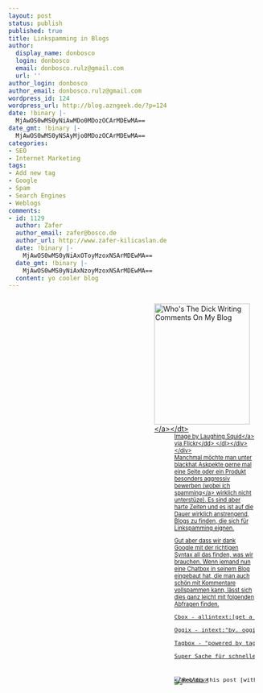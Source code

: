 ```yaml
---
layout: post
status: publish
published: true
title: Linkspamming in Blogs
author:
  display_name: donbosco
  login: donbosco
  email: donbosco.rulz@gmail.com
  url: ''
author_login: donbosco
author_email: donbosco.rulz@gmail.com
wordpress_id: 124
wordpress_url: http://blog.azngeek.de/?p=124
date: !binary |-
  MjAwOS0wMS0yNiAwMDo0MDozOCArMDEwMA==
date_gmt: !binary |-
  MjAwOS0wMS0yNSAyMjo0MDozOCArMDEwMA==
categories:
- SEO
- Internet Marketing
tags:
- Add new tag
- Google
- Spam
- Search Engines
- Weblogs
comments:
- id: 1129
  author: Zafer
  author_email: zafer@bosco.de
  author_url: http://www.zafer-kilicaslan.de
  date: !binary |-
    MjAwOS0wMS0yNiAxOToyMzoxNSArMDEwMA==
  date_gmt: !binary |-
    MjAwOS0wMS0yNiAxNzoyMzoxNSArMDEwMA==
  content: yo cooler blog
---
```

<div class="zemanta-img">
<div>
<dl class="wp-caption alignright" style="margin: 1em; float: right; display: block; width: 200px;">
<dt class="wp-caption-dt"><a href="http:&#47;&#47;www.flickr.com&#47;photos&#47;27403767@N00&#47;108474388"><img title="Who's The Dick Writing Comments On My Blog" src="http:&#47;&#47;farm1.static.flickr.com&#47;41&#47;108474388_46f4503339_m.jpg" alt="Who's The Dick Writing Comments On My Blog" width="190" height="240" &#47;><&#47;a><&#47;dt>
<dd class="wp-caption-dd zemanta-img-attribution" style="font-size: 0.8em;">Image by <a href="http:&#47;&#47;www.flickr.com&#47;photos&#47;27403767@N00&#47;108474388">Laughing Squid<&#47;a> via Flickr<&#47;dd> <&#47;dl><&#47;div><br />
<&#47;div><br />
Manchmal m&ouml;chte man unter blackhat Askpekte gerne mal eine Seite oder ein Produkt besonders aggressiv bewerben (wobei ich <a class="zem_slink" title="Spam (electronic)" rel="wikipedia" href="http:&#47;&#47;en.wikipedia.org&#47;wiki&#47;Spam_%28electronic%29">spamming<&#47;a> wirklich nicht unterst&uuml;ze). Es sind aber harte Zeiten und es ist auf die Dauer wirklich anstrengend, Blogs zu finden, die sich f&uuml;r Linkspamming eignen.</p>
<p>Gut aber dass wir dank Google mit der richtigen Syntax all das finden, was wir brauchen. Wenn jemand nun eine Chatbox in seinem Blog eingebaut hat, die man auch sch&ouml;n mit Kommentare vollspammen kann, l&auml;sst sich dies ganz leicht mit folgenden Abfragen finden.</p>
<pre lang="ini">Cbox - allintext:[get a cbox]<br />
Oggix - intext:"by. oggix.com"<br />
Tagbox - "powered by tagbox"<&#47;pre><br />
Super Sache f&uuml;r schnelles Linkbuilding.</p>
<div class="zemanta-pixie" style="margin-top: 10px; height: 15px;"><a class="zemanta-pixie-a" title="Zemified by Zemanta" href="http:&#47;&#47;reblog.zemanta.com&#47;zemified&#47;6c4d1b5e-7477-48a9-87db-961e882c00eb&#47;"><img class="zemanta-pixie-img" style="border: medium none; float: right;" src="http:&#47;&#47;img.zemanta.com&#47;reblog_e.png?x-id=6c4d1b5e-7477-48a9-87db-961e882c00eb" alt="Reblog this post [with Zemanta]" &#47;><&#47;a><&#47;div></p>
